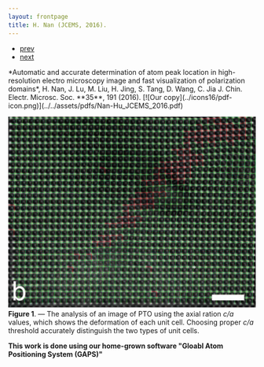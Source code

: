 ```yaml
---
layout: frontpage
title: H. Nan (JCEMS, 2016).
---
```


<div class="navbar">
  <div class="navbar-inner">
      <ul class="nav">
          <li><a href="fittings.html">prev</a></li>
          <li><a href="fittings.html">next</a></li>
      </ul>
  </div>
</div>
*Automatic and accurate determination of atom peak location in
high-resolution electro microscopy image and fast visualization of
polarization domains*,
H. Nan, J. Lu, M. Liu, H. Jing, S. Tang, D. Wang, C. Jia
J. Chin. Electr. Microsc. Soc. **35**, 191 (2016).
[![Our copy](../icons16/pdf-icon.png)](../../assets/pdfs/Nan-Hu_JCEMS_2016.pdf)

![N. Hu, et al. (JCEMS, 2016) Fig. 6](../../assets/bigpublpics/atoms.png)
**Figure 1**. &mdash; The analysis of an image of PTO using the axial
ration *c/a* values, which shows the deformation of each unit cell.
Choosing proper *c/a* threshold accurately distinguish the two types of
unit cells.

**This work is done using our home-grown software "Gloabl Atom
Positioning System (GAPS)"**
